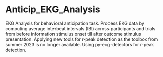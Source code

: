 # Anticip_EKG_Analysis
EKG Analysis for behavioral anticipation task. Process EKG data by computing average interbeat intervals (IBI) across participants and trials from before information stimulus onset till after outcome stimulus presentation. Applying new tools for r-peak detection as the toolbox from summer 2023 is no longer available. Using py-ecg-detectors for r-peak detection.
